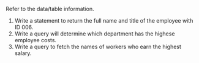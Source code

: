 Refer to the data/table information.
1. Write a statement to return the full name and title of the employee with ID 006.
2. Write a query will determine which department has the highese employee costs.
3. Write a query to fetch the names of workers who earn the highest salary.
